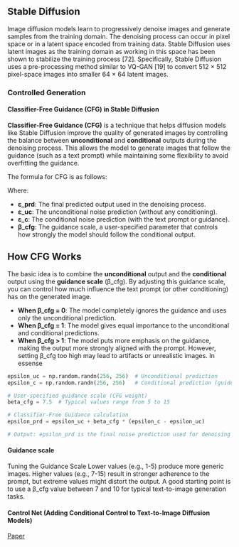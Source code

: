 

## Stable Diffusion

Image diffusion models learn to progressively denoise
images and generate samples from the training domain. The
denoising process can occur in pixel space or in a latent
space encoded from training data. Stable Diffusion uses
latent images as the training domain as working in this space
has been shown to stabilize the training process [72]. Specifically, Stable Diffusion uses a pre-processing method similar
to VQ-GAN [19] to convert 512 × 512 pixel-space images
into smaller 64 × 64 latent images. 

### Controlled Generation

#### Classifier-Free Guidance (CFG) in Stable Diffusion

**Classifier-Free Guidance (CFG)** is a technique that helps diffusion models like Stable Diffusion improve the quality of generated images by controlling the balance between **unconditional** and **conditional** outputs during the denoising process. This allows the model to generate images that follow the guidance (such as a text prompt) while maintaining some flexibility to avoid overfitting the guidance.

The formula for CFG is as follows:



Where:
- **ε_prd**: The final predicted output used in the denoising process.
- **ε_uc**: The unconditional noise prediction (without any conditioning).
- **ε_c**: The conditional noise prediction (with the text prompt or guidance).
- **β_cfg**: The guidance scale, a user-specified parameter that controls how strongly the model should follow the conditional output.

## How CFG Works

The basic idea is to combine the **unconditional** output and the **conditional** output using the **guidance scale** (β_cfg). By adjusting this guidance scale, you can control how much influence the text prompt (or other conditioning) has on the generated image.

- **When β_cfg = 0**: The model completely ignores the guidance and uses only the unconditional prediction.
- **When β_cfg = 1**: The model gives equal importance to the unconditional and conditional predictions.
- **When β_cfg > 1**: The model puts more emphasis on the guidance, making the output more strongly aligned with the prompt. However, setting β_cfg too high may lead to artifacts or unrealistic images.
In essense

```python
epsilon_uc = np.random.randn(256, 256)  # Unconditional prediction
epsilon_c = np.random.randn(256, 256)   # Conditional prediction (guided by text prompt)

# User-specified guidance scale (CFG weight)
beta_cfg = 7.5  # Typical values range from 5 to 15

# Classifier-Free Guidance calculation
epsilon_prd = epsilon_uc + beta_cfg * (epsilon_c - epsilon_uc)

# Output: epsilon_prd is the final noise prediction used for denoising
```
#### Guidance scale 
Tuning the Guidance Scale
Lower values (e.g., 1-5) produce more generic images.
Higher values (e.g., 7-15) result in stronger adherence to the prompt, but extreme values might distort the output.
A good starting point is to use a β_cfg value between 7 and 10 for typical text-to-image generation tasks.


#### Control Net (Adding Conditional Control to Text-to-Image Diffusion Models)
[Paper](https://arxiv.org/pdf/2302.05543)